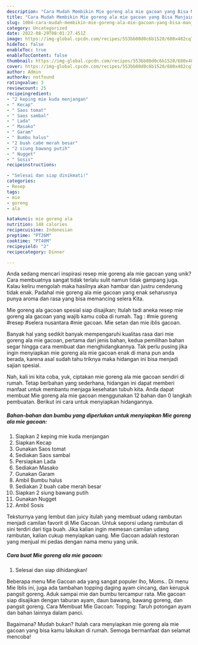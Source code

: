 ```yaml
---
description: "Cara Mudah Membikin Mie goreng ala mie gacoan yang Bisa Manjain Lidah"
title: "Cara Mudah Membikin Mie goreng ala mie gacoan yang Bisa Manjain Lidah"
slug: 1004-cara-mudah-membikin-mie-goreng-ala-mie-gacoan-yang-bisa-manjain-lidah
category: Uncategorized
date: 2022-08-29T08:01:27.451Z
image: https://img-global.cpcdn.com/recipes/553bb80d0c6b1520/680x482cq70/mie-goreng-ala-mie-gacoan-foto-resep-utama.jpg
hideToc: false
enableToc: true
enableTocContent: false
thumbnail: https://img-global.cpcdn.com/recipes/553bb80d0c6b1520/680x482cq70/mie-goreng-ala-mie-gacoan-foto-resep-utama.jpg
cover: https://img-global.cpcdn.com/recipes/553bb80d0c6b1520/680x482cq70/mie-goreng-ala-mie-gacoan-foto-resep-utama.jpg
author: Admin
authorAv: notfound
ratingvalue: 3
reviewcount: 25
recipeingredient:
- "2 keping mie kuda menjangan"
- " Kecap"
- " Saos tomat"
- " Saos sambal"
- " Lada"
- " Masako"
- " Garam"
- " Bumbu halus"
- "2 buah cabe merah besar"
- "2 siung bawang putih"
- " Nugget"
- " Sosis"
recipeinstructions:

- "Selesai dan siap dinikmati!"
categories:
- Resep
tags:
- mie
- goreng
- ala

katakunci: mie goreng ala 
nutrition: 148 calories
recipecuisine: Indonesian
preptime: "PT26M"
cooktime: "PT40M"
recipeyield: "2"
recipecategory: Dinner

---
```





Anda sedang mencari inspirasi resep mie goreng ala mie gacoan yang unik? Cara membuatnya sangat tidak terlalu sulit namun tidak gampang juga. Kalau keliru mengolah maka hasilnya akan hambar dan justru cenderung tidak enak. Padahal mie goreng ala mie gacoan yang enak seharusnya punya aroma dan rasa yang bisa memancing selera Kita.





Mie goreng ala gacoan spesial siap disajikan; Itulah tadi aneka resep mie goreng ala gacoan yang wajib kamu coba di rumah. Tag : #mie goreng #resep #selera nusantara #mie gacoan. Mie setan dan mie iblis gacoan.

Banyak hal yang sedikit banyak mempengaruhi kualitas rasa dari mie goreng ala mie gacoan, pertama dari jenis bahan, kedua pemilihan bahan segar hingga cara membuat dan menghidangkannya. Tak perlu pusing jika ingin menyiapkan mie goreng ala mie gacoan enak di mana pun anda berada, karena asal sudah tahu triknya maka hidangan ini bisa menjadi sajian spesial.






Nah, kali ini kita coba, yuk, ciptakan mie goreng ala mie gacoan sendiri di rumah. Tetap berbahan yang sederhana, hidangan ini dapat memberi manfaat untuk membantu menjaga kesehatan tubuh kita. Anda dapat membuat Mie goreng ala mie gacoan menggunakan 12 bahan dan 0 langkah pembuatan. Berikut ini cara untuk menyiapkan hidangannya.

<!--inarticleads1-->

##### Bahan-bahan dan bumbu yang diperlukan untuk menyiapkan Mie goreng ala mie gacoan:

1. Siapkan 2 keping mie kuda menjangan
1. Siapkan  Kecap
1. Gunakan  Saos tomat
1. Sediakan  Saos sambal
1. Persiapkan  Lada
1. Sediakan  Masako
1. Gunakan  Garam
1. Ambil  Bumbu halus
1. Sediakan 2 buah cabe merah besar
1. Siapkan 2 siung bawang putih
1. Gunakan  Nugget
1. Ambil  Sosis


Teksturnya yang lembut dan juicy itulah yang membuat udang rambutan menjadi camilan favorit di Mie Gacoan. Untuk seporsi udang rambutan di sini terdiri dari tiga buah. Jika kalian ingin memesan camilan udang rambutan, kalian cukup menyiapkan uang. Mie Gacoan adalah restoran yang menjual mi pedas dengan nama menu yang unik. 

<!--inarticleads2-->

##### Cara buat Mie goreng ala mie gacoan:


1. Selesai dan siap dihidangkan!

Beberapa menu Mie Gacoan ada yang sangat populer lho, Moms.. Di menu Mie Iblis ini, juga ada tambahan topping daging ayam cincang, dan kerupuk pangsit goreng. Aduk sampai mie dan bumbu tercampur rata. Mie gacoan siap disajikan dengan taburan ayam, daun bawang, bawang goreng, dan pangsit goreng. Cara Membuat Mie Gacoan: Topping: Taruh potongan ayam dan bahan lainnya dalam panci. 

Bagaimana? Mudah bukan? Itulah cara menyiapkan mie goreng ala mie gacoan yang bisa kamu lakukan di rumah. Semoga bermanfaat dan selamat mencoba!
